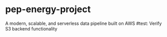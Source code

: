 # pep-energy-project
 A modern, scalable, and serverless data pipeline built on AWS
 #test: Verify S3 backend functionality
